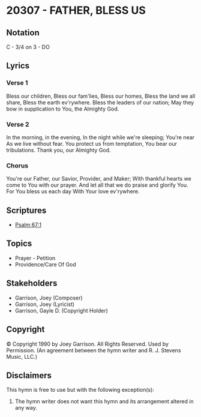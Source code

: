 # 20307 - FATHER, BLESS US

## Notation

C - 3/4 on 3 - DO

## Lyrics

### Verse 1

Bless our children, Bless our fam'lies, Bless our homes, Bless the land we all share, Bless the earth ev'rywhere. Bless the leaders of our nation; May they bow in supplication to You, the Almighty God.

### Verse 2

In the morning, in the evening, In the night while we're sleeping; You're near As we live without fear. You protect us from temptation, You bear our tribulations. Thank you, our Almighty God.

### Chorus

You're our Father, our Savior, Provider, and Maker;  With thankful hearts we come to You with our prayer. And let all that we do praise and glorify You. For You bless us each day With Your love ev'rywhere.


## Scriptures

- [Psalm 67:1](https://www.biblegateway.com/passage/?search=Psalm%2067%3A1)

## Topics

- Prayer - Petition
- Providence/Care Of God

## Stakeholders

- Garrison, Joey (Composer)
- Garrison, Joey (Lyricist)
- Garrison, Gayle D. (Copyright Holder)

## Copyright

© Copyright 1990 by Joey Garrison.  All Rights Reserved. Used by Permission.
(An agreement between the hymn writer and R. J. Stevens Music, LLC.)

## Disclaimers

This hymn is free to use but with the following exception(s):
1. The hymn writer does not want this hymn and its arrangement altered in any way.

